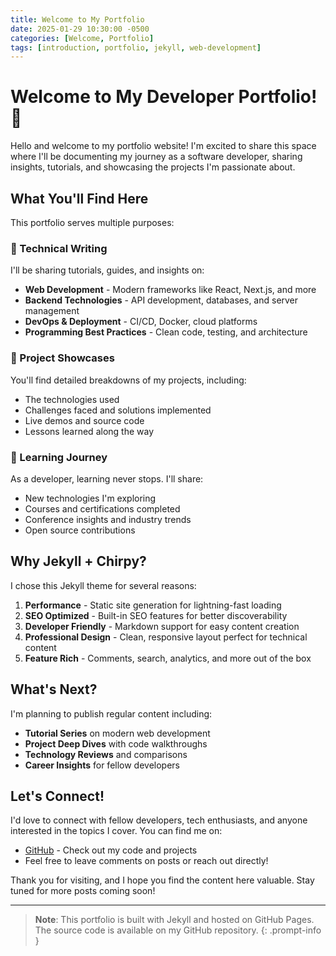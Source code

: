 ```yaml
---
title: Welcome to My Portfolio
date: 2025-01-29 10:30:00 -0500
categories: [Welcome, Portfolio]
tags: [introduction, portfolio, jekyll, web-development]
---
```


# Welcome to My Developer Portfolio! 🚀

Hello and welcome to my portfolio website! I'm excited to share this space where I'll be documenting my journey as a software developer, sharing insights, tutorials, and showcasing the projects I'm passionate about.

## What You'll Find Here

This portfolio serves multiple purposes:

### 📝 Technical Writing
I'll be sharing tutorials, guides, and insights on:
- **Web Development** - Modern frameworks like React, Next.js, and more
- **Backend Technologies** - API development, databases, and server management
- **DevOps & Deployment** - CI/CD, Docker, cloud platforms
- **Programming Best Practices** - Clean code, testing, and architecture

### 💼 Project Showcases
You'll find detailed breakdowns of my projects, including:
- The technologies used
- Challenges faced and solutions implemented
- Live demos and source code
- Lessons learned along the way

### 🌱 Learning Journey
As a developer, learning never stops. I'll share:
- New technologies I'm exploring
- Courses and certifications completed
- Conference insights and industry trends
- Open source contributions

## Why Jekyll + Chirpy?

I chose this Jekyll theme for several reasons:

1. **Performance** - Static site generation for lightning-fast loading
2. **SEO Optimized** - Built-in SEO features for better discoverability
3. **Developer Friendly** - Markdown support for easy content creation
4. **Professional Design** - Clean, responsive layout perfect for technical content
5. **Feature Rich** - Comments, search, analytics, and more out of the box

## What's Next?

I'm planning to publish regular content including:

- **Tutorial Series** on modern web development
- **Project Deep Dives** with code walkthroughs
- **Technology Reviews** and comparisons
- **Career Insights** for fellow developers

## Let's Connect!

I'd love to connect with fellow developers, tech enthusiasts, and anyone interested in the topics I cover. You can find me on:

- [GitHub](https://github.com/Ayaan-Sharif) - Check out my code and projects
- Feel free to leave comments on posts or reach out directly!

Thank you for visiting, and I hope you find the content here valuable. Stay tuned for more posts coming soon!

---

> **Note**: This portfolio is built with Jekyll and hosted on GitHub Pages. The source code is available on my GitHub repository.
{: .prompt-info }
